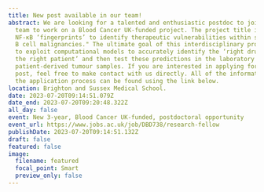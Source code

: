 ```yaml
---
title: New post available in our team!
abstract: We are looking for a talented and enthusiastic postdoc to join our
  team to work on a Blood Cancer UK-funded project. The project title is "Using
  NF-κB ‘fingerprints’ to identify therapeutic vulnerabilities within subsets of
  B cell malignancies." The ultimate goal of this interdisciplinary project is
  to exploit computational models to accurately identify the ‘right drug(s) for
  the right patient’ and then test these predictions in the laboratory using
  patient-derived tumour samples. If you are interested in applying for this
  post, feel free to make contact with us directly. All of the information about
  the application process can be found using the link below.
location: Brighton and Sussex Medical School.
date: 2023-07-20T09:14:51.079Z
date_end: 2023-07-20T09:20:48.322Z
all_day: false
event: New 3-year, Blood Cancer UK-funded, postdoctoral opportunity
event_url: https://www.jobs.ac.uk/job/DBD738/research-fellow
publishDate: 2023-07-20T09:14:51.132Z
draft: false
featured: false
image:
  filename: featured
  focal_point: Smart
  preview_only: false
---
```

